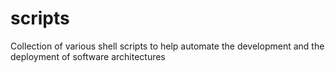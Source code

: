# scripts
Collection of various shell scripts to help automate the development and the deployment of software architectures
